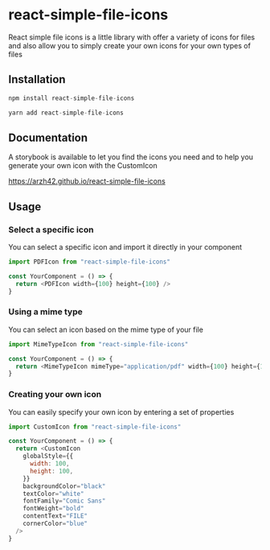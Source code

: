# react-simple-file-icons

React simple file icons is a little library with offer a variety of icons for files and also allow you to simply create your own icons for your own types of files

## Installation

```javascript
npm install react-simple-file-icons
```

```javascript
yarn add react-simple-file-icons
```

## Documentation

A storybook is available to let you find the icons you need and to help you generate your own icon with the CustomIcon

https://arzh42.github.io/react-simple-file-icons

## Usage

### Select a specific icon

You can select a specific icon and import it directly in your component 

```javascript
import PDFIcon from "react-simple-file-icons"

const YourComponent = () => {
  return <PDFIcon width={100} height={100} />
}
```


### Using a mime type

You can select an icon based on the mime type of your file

```javascript
import MimeTypeIcon from "react-simple-file-icons"

const YourComponent = () => {
  return <MimeTypeIcon mimeType="application/pdf" width={100} height={100} />
}
```

### Creating your own icon

You can easily specify your own icon by entering a set of properties

```javascript
import CustomIcon from "react-simple-file-icons"

const YourComponent = () => {
  return <CustomIcon 
    globalStyle={{
      width: 100,
      height: 100,
    }}
    backgroundColor="black"
    textColor="white"
    fontFamily="Comic Sans"
    fontWeight="bold"
    contentText="FILE"
    cornerColor="blue" 
  />
}
```
